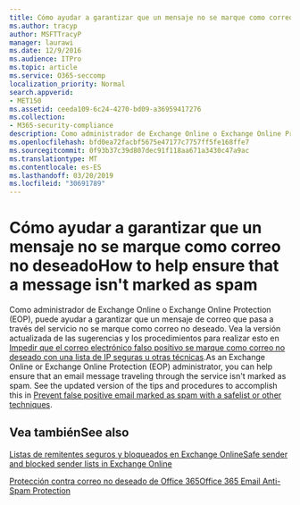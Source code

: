 ```yaml
---
title: Cómo ayudar a garantizar que un mensaje no se marque como correo no deseado
ms.author: tracyp
author: MSFTTracyP
manager: laurawi
ms.date: 12/9/2016
ms.audience: ITPro
ms.topic: article
ms.service: O365-seccomp
localization_priority: Normal
search.appverid:
- MET150
ms.assetid: ceeda109-6c24-4270-bd09-a36959417276
ms.collection:
- M365-security-compliance
description: Como administrador de Exchange Online o Exchange Online Protection (EOP), puede ayudar a garantizar que un mensaje de correo que pasa a través del servicio no se marque como correo no deseado. Vea la versión actualizada de las sugerencias y los procedimientos para realizar esto en Impedir que el correo electrónico falso positivo se marque como correo no deseado con una lista de IP seguras u otras técnicas.
ms.openlocfilehash: bfd0ea72facbf5675e47177c7757ff5fe168ffe7
ms.sourcegitcommit: 0f93b37c39d807dec91f118aa671a3430c47a9ac
ms.translationtype: MT
ms.contentlocale: es-ES
ms.lasthandoff: 03/20/2019
ms.locfileid: "30691789"
---
```

# <a name="how-to-help-ensure-that-a-message-isnt-marked-as-spam"></a><span data-ttu-id="94299-104">Cómo ayudar a garantizar que un mensaje no se marque como correo no deseado</span><span class="sxs-lookup"><span data-stu-id="94299-104">How to help ensure that a message isn't marked as spam</span></span>

<span data-ttu-id="94299-p102">Como administrador de Exchange Online o Exchange Online Protection (EOP), puede ayudar a garantizar que un mensaje de correo que pasa a través del servicio no se marque como correo no deseado. Vea la versión actualizada de las sugerencias y los procedimientos para realizar esto en [Impedir que el correo electrónico falso positivo se marque como correo no deseado con una lista de IP seguras u otras técnicas](https://go.microsoft.com/fwlink/p/?LinkID=534224).</span><span class="sxs-lookup"><span data-stu-id="94299-p102">As an Exchange Online or Exchange Online Protection (EOP) administrator, you can help ensure that an email message traveling through the service isn't marked as spam. See the updated version of the tips and procedures to accomplish this in [Prevent false positive email marked as spam with a safelist or other techniques](https://go.microsoft.com/fwlink/p/?LinkID=534224).</span></span> 
  
## <a name="see-also"></a><span data-ttu-id="94299-107">Vea también</span><span class="sxs-lookup"><span data-stu-id="94299-107">See also</span></span>

[<span data-ttu-id="94299-108">Listas de remitentes seguros y bloqueados en Exchange Online</span><span class="sxs-lookup"><span data-stu-id="94299-108">Safe sender and blocked sender lists in Exchange Online</span></span>](safe-sender-and-blocked-sender-lists-faq.md)

[<span data-ttu-id="94299-109">Protección contra correo no deseado de Office 365</span><span class="sxs-lookup"><span data-stu-id="94299-109">Office 365 Email Anti-Spam Protection</span></span>](https://support.office.com/article/Office-365-Email-Anti-Spam-Protection-6a601501-a6a8-4559-b2e7-56b59c96a586)

